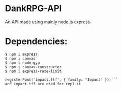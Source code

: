 # DankRPG-API
An API made using mainly node.js express.

# Dependencies:
```$ npm i express```\
```$ npm i canvas```\
```$ npm i node-gyp```\
```$ npm i canvas-constructor```\
```$ npm i express-rate-limit```

```const { registerFont } = require('canvas');
registerFont('impact.ttf', { family: 'Impact' });``` 
and impact.tff are used for repl.it
